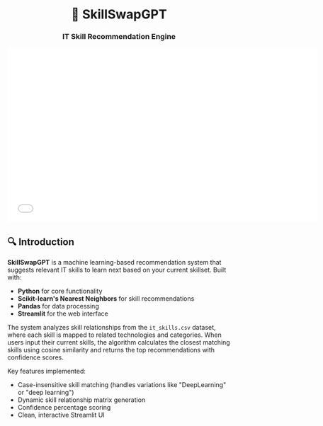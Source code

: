 <div align="center">
  <h1>🚀 SkillSwapGPT</h1>
  <h3>IT Skill Recommendation Engine</h3>
  
  <!-- Demo Video -->
  <iframe width="700" height="394" src="[https://www.youtube.com/embed/YOUR_ID](https://youtu.be/Ap_Q9KL5HEo?si=S_C-ISur9L2XIZVr)" frameborder="0" allowfullscreen></iframe>
</div>

## 🔍 Introduction
**SkillSwapGPT** is a machine learning-based recommendation system that suggests relevant IT skills to learn next based on your current skillset. Built with:

- **Python** for core functionality
- **Scikit-learn's Nearest Neighbors** for skill recommendations
- **Pandas** for data processing
- **Streamlit** for the web interface

The system analyzes skill relationships from the `it_skills.csv` dataset, where each skill is mapped to related technologies and categories. When users input their current skills, the algorithm calculates the closest matching skills using cosine similarity and returns the top recommendations with confidence scores.

Key features implemented:
- Case-insensitive skill matching (handles variations like "DeepLearning" or "deep learning")
- Dynamic skill relationship matrix generation
- Confidence percentage scoring
- Clean, interactive Streamlit UI
</div>
